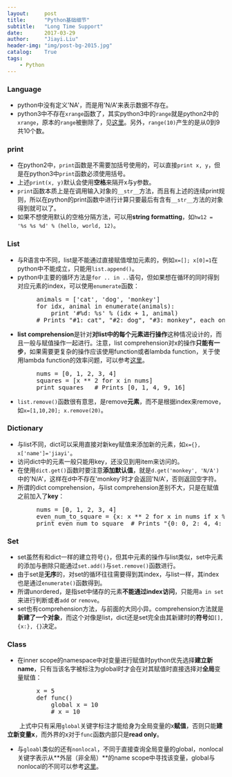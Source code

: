 ```yaml
---
layout:     post
title:      "Python基础细节"
subtitle:   "Long Time Support"
date:       2017-03-29
author:     "Jiayi.Liu"
header-img: "img/post-bg-2015.jpg"
catalog: 	True
tags:
    - Python
---
```


### Language
*	python中没有定义'NA'，而是用'N/A'来表示数据不存在。
*	python3中不存在`xrange`函数了，其实python3中的`range`就是python2中的`xrange`，原本的`range`被删除了，见[这里](http://stackoverflow.com/questions/15014310/why-is-there-no-xrange-function-in-python3)。另外，`range(10)`产生的是从0到9共10个数。

### print
*	在python2中，`print`函数是不需要加括号使用的，可以直接`print x, y`，但是在python3中`print`函数必须使用括号。
*	上述`print(x, y)`默认会使用**空格**来隔开x与y参数。
*	`print`函数本质上是在调用输入对象的`__str__`方法，而且有上述的连续print规则，所以在python的print函数中进行计算只要最后有含有`__str__`方法的对象得到就可以了。
*	如果不想使用默认的空格分隔方法，可以用**string formatting**，如`hw12 = '%s %s %d' % (hello, world, 12)`。

### List
*	与R语言中不同，list是不能通过直接赋值增加元素的，例如`x=[]; x[0]=1`在python中不能成立，只能用`list.append()`。
*	python中主要的循环方法是`for .. in ..`语句，但如果想在循环的同时得到对应元素的index，可以使用`enumerate`函数：
<pre>
		animals = ['cat', 'dog', 'monkey']
		for idx, animal in enumerate(animals):
    		print '#%d: %s' % (idx + 1, animal)
		# Prints "#1: cat", "#2: dog", "#3: monkey", each on its own line
</pre>
*	**list comprehension**是针对**对list中的每个元素进行操作**这种情况设计的，而且一般与赋值操作一起进行。注意，list comprehension对x的操作**只能有一步**，如果需要更复杂的操作应该使用function或者lambda function，关于使用lambda function的效率问题，可以参考[这里](http://stackoverflow.com/questions/6076270/python-lambda-function-in-list-comprehensions)。
<pre>
		nums = [0, 1, 2, 3, 4]
		squares = [x ** 2 for x in nums]
		print squares   # Prints [0, 1, 4, 9, 16]
</pre>
*	`list.remove()`函数很有意思，是remove**元素**，而不是根据index来remove，如`x=[1,10,20]; x.remove(20)`。

### Dictionary
*	与list不同，dict可以采用直接对新key赋值来添加新的元素，如`x={}, x['name']='jiayi'`。
*	访问dict中的元素一般只能用key，还没见到用item来访问的。
*	在使用`dict.get()`函数时要注意**添加默认值**，就是`d.get('monkey', 'N/A')`中的'N/A'，这样在d中不存在'monkey'时才会返回'N/A'，否则返回空字符。
*	所谓的dict comprehension，与list comprehension差别不大，只是在赋值之前加入了**key**：
<pre>
		nums = [0, 1, 2, 3, 4]
		even_num_to_square = {x: x ** 2 for x in nums if x % 2 == 0}
		print even_num_to_square  # Prints "{0: 0, 2: 4, 4: 16}"
</pre>

### Set
*	set虽然有和dict一样的建立符号`{}`，但其中元素的操作与list类似，set中元素的添加与删除只能通过`set.add()`与`set.remove()`函数进行。
*	由于set是**无序**的，对set的循环往往需要得到其index，与list一样，其index也是通过`enumerate()`函数得到。
*	所谓unordered，是指set中储存的元素**不能通过index访问**，只能用`a in set`来进行判断或者`add` or `remove`。
*	set也有comprehension方法，与前面的大同小异。comprehension方法就是**新建了一个对象**，而这个对像是list，dict还是set完全由其新建时的**符号**如`[], {x:}, {}`决定。

### Class
*	在inner scope的namespace中对变量进行赋值时python优先选择**建立新name**，只有当该名字被标注为global时才会在对其赋值时直接选择对**全局**变量赋值：
<pre>
		x = 5
		def func()
			global x = 10
			# x = 10
</pre>

　　上式中只有采用`global`关键字标注才能给身为全局变量的x**赋值**，否则只能**建立新变量x**，而外界的x对于`func`函数内部只是**read only**。
*	与`gloabl`类似的还有`nonlocal`，不同于直接查询全局变量的global，nonlocal关键字表示从**外层（非全局）**的name scope中寻找该变量，global与nonlocal的不同可以参考[这里](http://blog.csdn.net/xijiaoda_liuhao/article/details/8788624)。